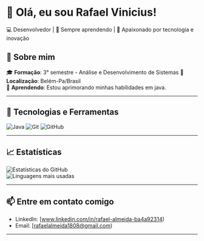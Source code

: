 # 👋 Olá, eu sou Rafael Vinicius!

💻 Desenvolvedor | 🌱 Sempre aprendendo | 🚀 Apaixonado por tecnologia e inovação

## 🌟 Sobre mim

🎓 **Formação**: 3° semestre - Análise e Desenvolvimento de Sistemas
📍 **Localização**: Belém-Pa/Brasil  
🌱 **Aprendendo**: Estou aprimorando minhas habilidades em java.

---

## 🚀 Tecnologias e Ferramentas

![Java](https://img.shields.io/badge/-Java-007396?logo=java&logoColor=white&style=flat)
![Git](https://img.shields.io/badge/-Git-F05032?logo=git&logoColor=white&style=flat)
![GitHub](https://img.shields.io/badge/-GitHub-181717?logo=github&logoColor=white&style=flat)


---

## 📈 Estatísticas

![Estatísticas do GitHub](https://github-readme-stats.vercel.app/api?username=RafaelVn1808&show_icons=true&theme=radical)  
![Linguagens mais usadas](https://github-readme-stats.vercel.app/api/top-langs/?username=RafaelVn1808&layout=compact&theme=radical&langs_count=8&hide=css,html,javascript&include_langs=java)

---

## 📫 Entre em contato comigo

- LinkedIn: [www.linkedin.com/in/rafael-almeida-ba4a92314)
- Email: [rafaelalmeida1808@gmail.com)


---

